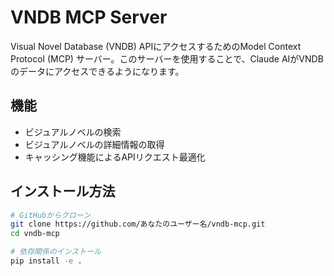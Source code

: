 # VNDB MCP Server

Visual Novel Database (VNDB) APIにアクセスするためのModel Context Protocol (MCP) サーバー。このサーバーを使用することで、Claude AIがVNDBのデータにアクセスできるようになります。

## 機能

- ビジュアルノベルの検索
- ビジュアルノベルの詳細情報の取得
- キャッシング機能によるAPIリクエスト最適化

## インストール方法

```bash
# GitHubからクローン
git clone https://github.com/あなたのユーザー名/vndb-mcp.git
cd vndb-mcp

# 依存関係のインストール
pip install -e .
